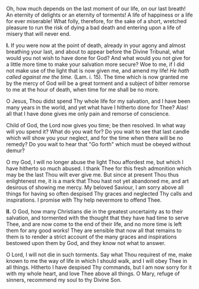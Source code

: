 
Oh, how much depends on the last moment of our life, on our last breath! An eternity of delights or an eternity of torments! A life of happiness or a life for ever miserable! What folly, therefore, for the sake of a short, wretched pleasure to run the risk of dying a bad death and entering upon a life of misery that will never end.

**I\.** If you were now at the point of death, already in your agony and almost breathing your last, and about to appear before the Divine Tribunal, what would you not wish to have done for God? And what would you not give for a little more time to make your salvation more secure? Woe to me, if I did not make use of the light that is now given me, and amend my life! *He hath called against me the time.* (Lam. i. 15). The time which is now granted me by the mercy of God will be a great torment and a subject of bitter remorse to me at the hour of death, when time for me shall be no more.

O Jesus, Thou didst spend Thy whole life for my salvation, and I have been many years in the world, and yet what have I hitherto done for Thee? Alas! all that I have done gives me only pain and remorse of conscience.

Child of God, the Lord now gives you time; be then resolved. In what way will you spend it? What do you wait for? Do you wait to see that last candle which will show you your neglect, and for the time when there will be no remedy? Do you wait to hear that \"Go forth\" which must be obeyed without demur?

O my God, I will no longer abuse the light Thou affordest me, but which I have hitherto so much abused. I thank Thee for this fresh admonition which may be the last Thou wilt ever give me. But since at present Thou thus enlightenest me, it is a mark that Thou hast not yet abandoned me, and art desirous of showing me mercy. My beloved Saviour, I am sorry above all things for having so often despised Thy graces and neglected Thy calls and inspirations. I promise with Thy help nevermore to offend Thee.

**II\.** O God, how many Christians die in the greatest uncertainty as to their salvation, and tormented with the thought that they have had time to serve Thee, and are now come to the end of their life, and no more time is left them for any good works! They are sensible that now all that remains to them is to render a strict account of the many graces and inspirations bestowed upon them by God, and they know not what to answer.

O Lord, I will not die in such torments. Say what Thou requirest of me, make known to me the way of life in which I should walk, and I will obey Thee in all things. Hitherto I have despised Thy commands, but I am now sorry for it with my whole heart, and love Thee above all things. O Mary, refuge of sinners, recommend my soul to thy Divine Son.

